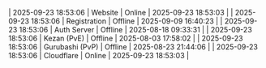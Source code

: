| 2025-09-23 18:53:06 | Website | Online | 2025-09-23 18:53:03 |
| 2025-09-23 18:53:06 | Registration | Offline | 2025-09-09 16:40:23 |
| 2025-09-23 18:53:06 | Auth Server | Offline | 2025-08-18 09:33:31 |
| 2025-09-23 18:53:06 | Kezan (PvE) | Offline | 2025-08-03 17:58:02 |
| 2025-09-23 18:53:06 | Gurubashi (PvP) | Offline | 2025-08-23 21:44:06 |
| 2025-09-23 18:53:06 | Cloudflare | Online | 2025-09-23 18:53:03 |
